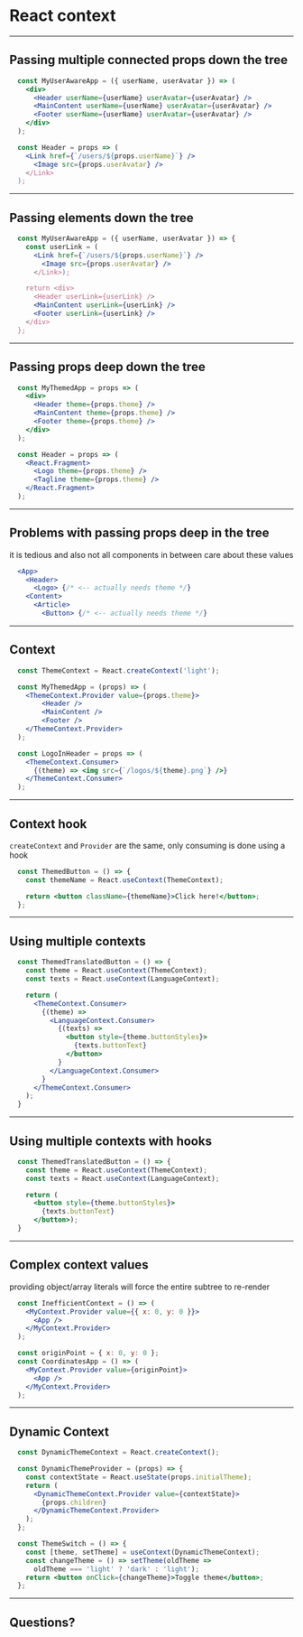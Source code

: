 # React context

---

## Passing multiple connected props down the tree

```jsx
  const MyUserAwareApp = ({ userName, userAvatar }) => (
    <div>
      <Header userName={userName} userAvatar={userAvatar} />
      <MainContent userName={userName} userAvatar={userAvatar} />
      <Footer userName={userName} userAvatar={userAvatar} />
    </div>
  );

  const Header = props => (
    <Link href={`/users/${props.userName}`} />
      <Image src={props.userAvatar} />
    </Link>
  );
```

---

## Passing elements down the tree

```jsx
  const MyUserAwareApp = ({ userName, userAvatar }) => {
    const userLink = (
      <Link href={`/users/${props.userName}`} />
        <Image src={props.userAvatar} />
      </Link>);

    return <div>
      <Header userLink={userLink} />
      <MainContent userLink={userLink} />
      <Footer userLink={userLink} />
    </div>
  };
```

---

## Passing props deep down the tree

```jsx
  const MyThemedApp = props => (
    <div>
      <Header theme={props.theme} />
      <MainContent theme={props.theme} />
      <Footer theme={props.theme} />
    </div>
  );

  const Header = props => (
    <React.Fragment>
      <Logo theme={props.theme} />
      <Tagline theme={props.theme} />
    </React.Fragment>
  );
```

---

## Problems with passing props deep in the tree

it is tedious and also not all components in between care about these values

```jsx
  <App>
    <Header>
      <Logo> {/* <-- actually needs theme */}
    <Content>
      <Article>
        <Button> {/* <-- actually needs theme */}
```

---

## Context

```jsx
  const ThemeContext = React.createContext('light');

  const MyThemedApp = (props) => (
    <ThemeContext.Provider value={props.theme}>
        <Header />
        <MainContent />
        <Footer />
    </ThemeContext.Provider>
  );

  const LogoInHeader = props => (
    <ThemeContext.Consumer>
      {(theme) => <img src={`/logos/${theme}.png`} />}
    </ThemeContext.Consumer>
  );
```

---

## Context hook

`createContext` and `Provider` are the same, only consuming is done using a hook

```jsx
  const ThemedButton = () => {
    const themeName = React.useContext(ThemeContext);

    return <button className={themeName}>Click here!</button>;
  };
```

---

## Using multiple contexts

```jsx
  const ThemedTranslatedButton = () => {
    const theme = React.useContext(ThemeContext);
    const texts = React.useContext(LanguageContext);

    return (
      <ThemeContext.Consumer>
        {(theme) =>
          <LanguageContext.Consumer>
            {(texts) =>
              <button style={theme.buttonStyles}>
                {texts.buttonText}
              </button>
            }
          </LanguageContext.Consumer>
        }
      </ThemeContext.Consumer>
    );
  }
```

---

## Using multiple contexts with hooks

```jsx
  const ThemedTranslatedButton = () => {
    const theme = React.useContext(ThemeContext);
    const texts = React.useContext(LanguageContext);

    return (
      <button style={theme.buttonStyles}>
        {texts.buttonText}
      </button>);
  }
```

---

## Complex context values

providing object/array literals will force the entire subtree to re-render

```jsx
  const InefficientContext = () => (
    <MyContext.Provider value={{ x: 0, y: 0 }}>
      <App />
    </MyContext.Provider>
  );

  const originPoint = { x: 0, y: 0 };
  const CoordinatesApp = () => (
    <MyContext.Provider value={originPoint}>
      <App />
    </MyContext.Provider>
  );
```

---

## Dynamic Context

```jsx
  const DynamicThemeContext = React.createContext();

  const DynamicThemeProvider = (props) => {
    const contextState = React.useState(props.initialTheme);
    return (
      <DynamicThemeContext.Provider value={contextState}>
        {props.children}
      </DynamicThemeContext.Provider>
    );
  };

  const ThemeSwitch = () => {
    const [theme, setTheme] = useContext(DynamicThemeContext);
    const changeTheme = () => setTheme(oldTheme =>
      oldTheme === 'light' ? 'dark' : 'light');
    return <button onClick={changeTheme}>Toggle theme</button>;
  };
```

---

## Questions?
